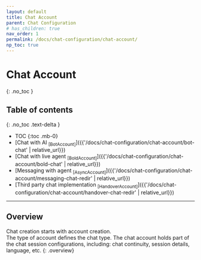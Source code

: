 ```yaml
---
layout: default
title: Chat Account
parent: Chat Configuration
# has_children: true
nav_order: 1
permalink: /docs/chat-configuration/chat-account/
np_toc: true
---
```


# Chat Account
{: .no_toc }

## Table of contents
{: .no_toc .text-delta }

- TOC
{:toc .mb-0}
- [Chat with AI <sub>[BotAccount]</sub>]({{'/docs/chat-configuration/chat-account/bot-chat' | relative_url}})
- [Chat with live agent <sub>[BoldAccount]</sub>]({{'/docs/chat-configuration/chat-account/bold-chat' | relative_url}})
- [Messaging with agent <sub>[AsyncAccount]</sub>]({{'/docs/chat-configuration/chat-account/messaging-chat-redir' | relative_url}})
- [Third party chat implementation <sub>[HandoverAccount]</sub>]({{'/docs/chat-configuration/chat-account/handover-chat-redir' | relative_url}})

---

## Overview
Chat creation starts with account creation.   
The type of account defines the chat type.
The chat account holds  part of the chat session configurations, including: chat continuity, session details, language, etc.
{: .overview}
